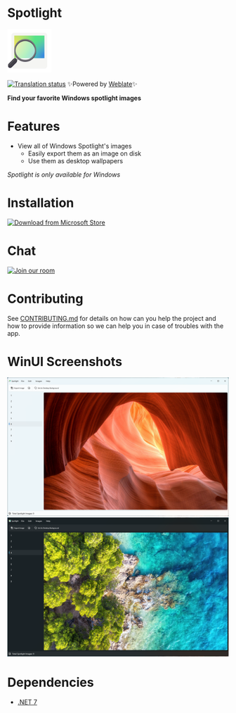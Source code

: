 # Spotlight
<img src="NickvisionSpotlight.Shared/Resources/org.nickvision.spotlight.png" width="100" height="100"/>

 [![Translation status](https://hosted.weblate.org/widgets/nickvision-spotlight/-/app/svg-badge.svg)](https://hosted.weblate.org/engage/nickvision-spotlight/) ✨Powered by [Weblate](https://weblate.org/en/)✨

 **Find your favorite Windows spotlight images**

# Features
- View all of Windows Spotlight's images
    - Easily export them as an image on disk
    - Use them as desktop wallpapers
    
*Spotlight is only available for Windows*

# Installation
<a href='https://apps.microsoft.com/store/detail/nickvision-spotlight/9P1M73Z5QMXJ'><img width='140' alt='Download from Microsoft Store' src='https://upload.wikimedia.org/wikipedia/commons/thumb/f/f7/Get_it_from_Microsoft_Badge.svg/1024px-Get_it_from_Microsoft_Badge.svg.png'/></a>

# Chat
<a href='https://matrix.to/#/#nickvision:matrix.org'><img width='140' alt='Join our room' src='https://user-images.githubusercontent.com/17648453/196094077-c896527d-af6d-4b43-a5d8-e34a00ffd8f6.png'/></a>

# Contributing

See [CONTRIBUTING.md](CONTRIBUTING.md) for details on how can you help the project and how to provide information so we can help you in case of troubles with the app.

# WinUI Screenshots
![WinUILight](NickvisionSpotlight.WinUI/Screenshots/Light.png)
![WinUIDark](NickvisionSpotlight.WinUI/Screenshots/Dark.png)

# Dependencies
- [.NET 7](https://dotnet.microsoft.com/en-us/)
